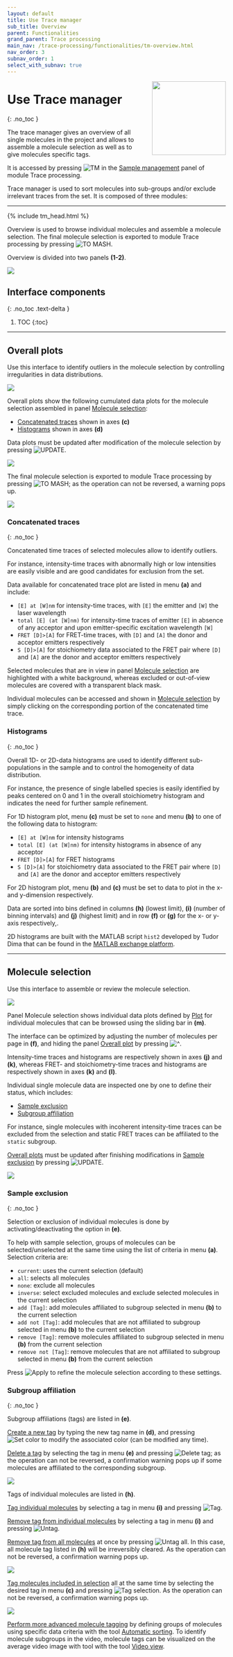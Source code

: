 ```yaml
---
layout: default
title: Use Trace manager
sub_title: Overview
parent: Functionalities
grand_parent: Trace processing
main_nav: /trace-processing/functionalities/tm-overview.html
nav_order: 3
subnav_order: 1
select_with_subnav: true
---
```


<img src="../../assets/images/logos/logo-trace-processing_400px.png" width="170" style="float:right; margin-left: 15px;"/>

# Use Trace manager
{: .no_toc }

The trace manager gives an overview of all single molecules in the project and allows to assemble a molecule selection as well as to give molecules specific tags.

It is accessed by pressing 
![TM](../../assets/images/gui/TP-but-tm.png "TM") in the 
[Sample management](../components/panel-sample-management.html#trace-manager) panel of module Trace processing.

Trace manager is used to sort molecules into sub-groups and/or exclude irrelevant traces from the set.
It is composed of three modules:


---

{% include tm_head.html %}

Overview is used to browse individual molecules and assemble a molecule selection.
The final molecule selection is exported to module Trace processing by pressing 
![TO MASH](../../assets/images/gui/TP-but-to-mash.png "TO MASH").

Overview is divided into two panels **(1-2)**.

<a class="plain" href="../../assets/images/gui/TP-panel-sample-tm-overview.png"><img src="../../assets/images/gui/TP-panel-sample-tm-overview.png"/></a>

## Interface components
{: .no_toc .text-delta }

1. TOC
{:toc}


---

## Overall plots

Use this interface to identify outliers in the molecule selection by controlling irregularities in data distributions.

<a class="plain" href="../../assets/images/gui/TP-panel-sample-tm-overview-overallplot.png"><img src="../../assets/images/gui/TP-panel-sample-tm-overview-overallplot.png"/></a>

Overall plots show the following cumulated data plots for the molecule selection assembled in panel 
[Molecule selection](#molecule-selection):
- [Concatenated traces](#concatenated-traces) shown in axes **(c)**
- [Histograms](#histograms) shown in axes **(d)**

Data plots must be updated after modification of the molecule selection by pressing 
![UPDATE](../../assets/images/gui/TP-but-update-tm.png "UPDATE").

<a class="plain" href="../../assets/images/gui/TP-panel-sample-tm-loadingbar.png"><img src="../../assets/images/gui/TP-panel-sample-tm-loadingbar.png" style="max-width:389px;"/></a>

The final molecule selection is exported to module Trace processing by pressing 
![TO MASH](../../assets/images/gui/TP-but-to-mash.png "TO MASH"); as the operation can not be reversed, a warning pops up.

<img src="../../assets/images/gui/TP-panel-sample-tm-overview-overallplot-warn.png" style="max-width:479px;"/>


### Concatenated traces
{: .no_toc }

Concatenated time traces of selected molecules allow to identify outliers.

For instance, intensity-time traces with abnormally high or low intensities are easily visible and are good candidates for exclusion from the set.

Data available for concatenated trace plot are listed in menu **(a)** and include:
* `[E] at [W]nm` for intensity-time traces, with `[E]` the emitter and `[W]` the laser wavelength
* `total [E] (at [W]nm)` for intensity-time traces of emitter `[E]` in absence of any acceptor and upon emitter-specific excitation wavelength `[W]`
* `FRET [D]>[A]` for FRET-time traces, with `[D]` and `[A]` the donor and acceptor emitters respectively
* `S [D]>[A]` for stoichiometry data  associated to the FRET pair where `[D]` and `[A]` are the donor and acceptor emitters respectively

Selected molecules that are in view in panel
[Molecule selection](#molecule-selection) are highlighted with a white background, whereas excluded or out-of-view molecules are covered with a transparent black mask.

Individual molecules can be accessed and shown in 
[Molecule selection](#molecule-selection) by simply clicking on the corresponding portion of the concatenated time trace.


### Histograms
{: .no_toc }

Overall 1D- or 2D-data histograms are used to identify different sub-populations in the sample and to control the homogeneity of data distribution.

For instance, the presence of single labelled species is easily identified by peaks centered on 0 and 1 in the overall stoichiometry histogram and indicates the need for further sample refinement.

For 1D histogram plot, menu **(c)** must be set to `none` and menu **(b)** to one of the following data to histogram:
* `[E] at [W]nm` for intensity histograms
* `total [E] (at [W]nm)` for intensity histograms in absence of any acceptor
* `FRET [D]>[A]` for FRET histograms
* `S [D]>[A]` for stoichiometry data  associated to the FRET pair where `[D]` and `[A]` are the donor and acceptor emitters respectively

For 2D histogram plot, menu **(b)** and **(c)** must be set to data to plot in the x- and y-dimension respectively.

Data are sorted into bins defined in columns **(h)** (lowest limit), **(i)** (number of binning intervals) and **(j)** (highest limit) and in row **(f)** or **(g)** for the x- or y-axis respectively,.

2D histograms are built with the MATLAB script `hist2` developed by Tudor Dima that can be found in the 
[MATLAB exchange platform](https://www.mathworks.com/matlabcentral/fileexchange/18386-2d-histogram-exact-and-fast-binning-crop-and-stretch-grid-adjustment?s_tid=prof_contriblnk).


---

## Molecule selection

Use this interface to assemble or review the molecule selection.

<a class="plain" href="../../assets/images/gui/TP-panel-sample-tm-overview-moleculeselection.png"><img src="../../assets/images/gui/TP-panel-sample-tm-overview-moleculeselection.png"/></a>

Panel Molecule selection shows individual data plots defined by 
[Plot](../components/panel-plot.html) for individual molecules that can be browsed using the sliding bar in **(m)**. 

The interface can be optimized by adjusting the number of molecules per page in **(f)**, and hiding the panel 
[Overall plot](#overall-plot) by pressing 
![\^](../../assets/images/gui/TP-but-triangle.png "^").

Intensity-time traces and histograms are respectively shown in axes **(j)** and **(k)**, whereas FRET- and stoichiometry-time traces and histograms are respectively shown in axes **(k)** and **(l)**. 

Individual single molecule data are inspected one by one to define their status, which includes:
* [Sample exclusion](#sample-exclusion) 
* [Subgroup affiliation](#subgroup-affiliation)

For instance, single molecules with incoherent intensity-time traces can be excluded from the selection and static FRET traces can be affiliated to the `static` subgroup. 

[Overall plots](#overall-plots) must be updated after finishing modifications in 
[Sample exclusion](#sample-exclusion) by pressing 
![UPDATE](../../assets/images/gui/TP-but-update-tm.png "UPDATE").

<a class="plain" href="../../assets/images/gui/TP-panel-sample-tm-loadingbar.png"><img src="../../assets/images/gui/TP-panel-sample-tm-loadingbar.png" style="max-width:389px;"/></a>


### Sample exclusion
{: .no_toc }

Selection or exclusion of individual molecules is done by activating/deactivating the option in **(e)**.

To help with sample selection, groups of molecules can be selected/unselected at the same time using the list of criteria in menu **(a)**.
Selection criteria are:
- `current`: uses the current selection (default)
- `all`: selects all molecules
- `none`: exclude all molecules
- `inverse`: select excluded molecules and exclude selected molecules in the current selection
- `add [Tag]`: add molecules affiliated to subgroup selected in menu **(b)** to the current selection
- `add not [Tag]`: add molecules that are not affiliated to subgroup selected in menu **(b)** to the current selection
- `remove [Tag]`: remove molecules affiliated to subgroup selected in menu **(b)** from the current selection
- `remove not [Tag]`: remove molecules that are not affiliated to subgroup selected in menu **(b)** from the current selection

Press 
![Apply](../../assets/images/gui/TP-but-apply.png "Apply") to refine the molecule selection according to these settings.


### Subgroup affiliation
{: .no_toc }

Subgroup affiliations (tags) are listed in **(e)**.

<u>Create a new tag</u> by typing the new tag name in **(d)**, and pressing 
![Set color](../../assets/images/gui/TP-but-set-color.png "Set color") to modify the associated color (can be modified any time).

<u>Delete a tag</u> by selecting the tag in menu **(e)** and pressing 
![Delete tag](../../assets/images/gui/TP-but-delete-tag.png "Delete tag"); as the operation can not be reversed, a confirmation warning pops up if some molecules are affiliated to the corresponding subgroup.

<img src="../../assets/images/gui/TP-panel-sample-tm-overview-moleculeselection-warn2.png" style="max-width:489px;">

Tags of individual molecules are listed in **(h)**.

<u>Tag individual molecules</u> by selecting a tag in menu **(i)** and pressing 
![Tag](../../assets/images/gui/TP-but-tag.png "Tag").

<u>Remove tag from individual molecules</u> by selecting a tag in menu **(i)** and pressing 
![Untag](../../assets/images/gui/TP-but-untag.png "Untag").

<u>Remove tag from all molecules</u> at once by pressing 
![Untag all](../../assets/images/gui/TP-but-untag-all.png "Untag all").
In this case, all molecule tag listed in **(h)** will be irreversibly cleared.
As the operation can not be reversed, a confirmation warning pops up.

<img src="../../assets/images/gui/TP-panel-sample-tm-overview-moleculeselection-warn1.png" style="max-width:409px;">

<u>Tag molecules included in selection</u> all at the same time by selecting the desired tag in menu **(c)** and pressing 
![Tag selection](../../assets/images/gui/TP-but-tag-selection.png "Tag selection").
As the operation can not be reversed, a confirmation warning pops up.

<img src="../../assets/images/gui/TP-panel-sample-tm-overview-moleculeselection-warn3.png" style="max-width:402px;">

<u>Perform more advanced molecule tagging</u> by defining groups of molecules using specific data criteria with the tool 
[Automatic sorting](tm-automatic-sorting.html).
To identify molecule subgroups in the video, molecule tags can be visualized on the average video image with tool  with the tool 
[Video view](tm-video-view.html).

